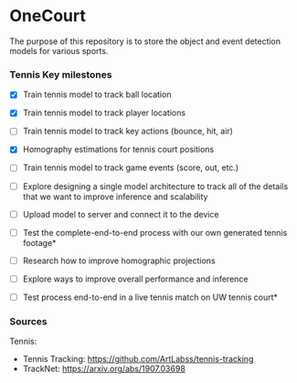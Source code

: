 # OneCourt

The purpose of this repository is to store the object and event detection models for various sports.


### Tennis Key milestones
 - [X] Train tennis model to track ball location
 - [X] Train tennis model to track player locations
 - [ ] Train tennis model to track key actions (bounce, hit, air)
 - [X] Homography estimations for tennis court positions
 - [ ] Train tennis model to track game events (score, out, etc.)
 - [ ] Explore designing a single model architecture to track all of the details that we want to improve inference and scalability
 - [ ] Upload model to server and connect it to the device
 - [ ] Test the complete-end-to-end process with our own generated tennis footage*
 - [ ] Research how to improve homographic projections
 - [ ] Explore ways to improve overall performance and inference
 - [ ] Test process end-to-end in a live tennis match on UW tennis court*


### Sources
Tennis: 
* Tennis Tracking: https://github.com/ArtLabss/tennis-tracking 
* TrackNet: https://arxiv.org/abs/1907.03698 
